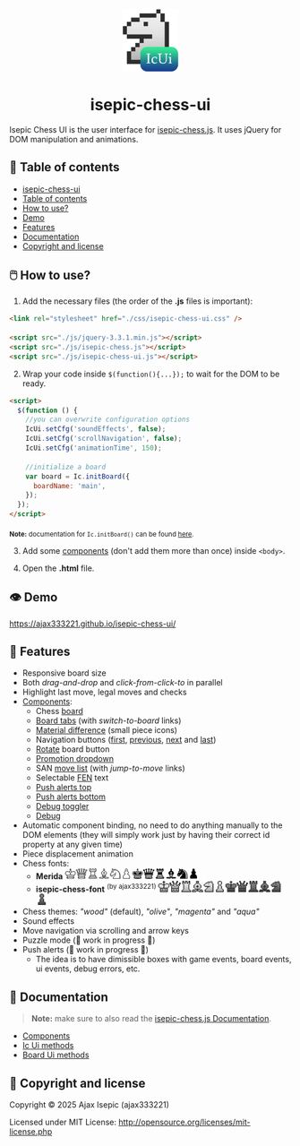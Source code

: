 <p align="center"><a href="https://github.com/ajax333221/isepic-chess-ui"><img width="100" src="https://github.com/ajax333221/isepic-chess-ui/raw/master/css/images/ic_ui_logo.png" alt="IcUi logo"></a></p>

<h1 align="center">isepic-chess-ui</h1>

Isepic Chess UI is the user interface for [isepic-chess.js](https://github.com/ajax333221/isepic-chess). It uses jQuery for DOM manipulation and animations.

## :pushpin: Table of contents

- [isepic-chess-ui](https://github.com/ajax333221/isepic-chess-ui#isepic-chess-ui)
- [Table of contents](https://github.com/ajax333221/isepic-chess-ui#pushpin-table-of-contents)
- [How to use?](https://github.com/ajax333221/isepic-chess-ui#computer_mouse-how-to-use)
- [Demo](https://github.com/ajax333221/isepic-chess-ui#eye-demo)
- [Features](https://github.com/ajax333221/isepic-chess-ui#rocket-features)
- [Documentation](https://github.com/ajax333221/isepic-chess-ui#book-documentation)
- [Copyright and license](https://github.com/ajax333221/isepic-chess-ui#page_facing_up-copyright-and-license)

## :computer_mouse: How to use?

1. Add the necessary files (the order of the **.js** files is important):

```html
<link rel="stylesheet" href="./css/isepic-chess-ui.css" />

<script src="./js/jquery-3.3.1.min.js"></script>
<script src="./js/isepic-chess.js"></script>
<script src="./js/isepic-chess-ui.js"></script>
```

2. Wrap your code inside `$(function(){...});` to wait for the DOM to be ready.

```html
<script>
  $(function () {
    //you can overwrite configuration options
    IcUi.setCfg('soundEffects', false);
    IcUi.setCfg('scrollNavigation', false);
    IcUi.setCfg('animationTime', 150);

    //initialize a board
    var board = Ic.initBoard({
      boardName: 'main',
    });
  });
</script>
```

<sub>**Note:** documentation for `Ic.initBoard()` can be found [here](https://github.com/ajax333221/isepic-chess/blob/master/docs/ic-methods.md#ic-methods).</sub>

3. Add some [components](https://ajax333221.github.io/isepic-chess-ui/components.html) (don't add them more than once) inside `<body>`.

4. Open the **.html** file.

## :eye: Demo

https://ajax333221.github.io/isepic-chess-ui/

## :rocket: Features

- Responsive board size
- Both _drag-and-drop_ and _click-from-click-to_ in parallel
- Highlight last move, legal moves and checks
- [Components](https://ajax333221.github.io/isepic-chess-ui/components.html):
  - Chess [board](https://ajax333221.github.io/isepic-chess-ui/components.html#board)
  - [Board tabs](https://ajax333221.github.io/isepic-chess-ui/components.html#board_tabs) (with _switch-to-board_ links)
  - [Material difference](https://ajax333221.github.io/isepic-chess-ui/components.html#material_diff) (small piece icons)
  - Navigation buttons ([first](https://ajax333221.github.io/isepic-chess-ui/components.html#first), [previous](https://ajax333221.github.io/isepic-chess-ui/components.html#previous), [next](https://ajax333221.github.io/isepic-chess-ui/components.html#next) and [last](https://ajax333221.github.io/isepic-chess-ui/components.html#last))
  - [Rotate](https://ajax333221.github.io/isepic-chess-ui/components.html#rotate) board button
  - [Promotion dropdown](https://ajax333221.github.io/isepic-chess-ui/components.html#promote)
  - SAN [move list](https://ajax333221.github.io/isepic-chess-ui/components.html#move_list) (with _jump-to-move_ links)
  - Selectable [FEN](https://ajax333221.github.io/isepic-chess-ui/components.html#fen) text
  - [Push alerts top](https://ajax333221.github.io/isepic-chess-ui/components.html#push_alerts_top)
  - [Push alerts bottom](https://ajax333221.github.io/isepic-chess-ui/components.html#push_alerts_bottom)
  - [Debug toggler](https://ajax333221.github.io/isepic-chess-ui/components.html#debug_toggler)
  - [Debug](https://ajax333221.github.io/isepic-chess-ui/components.html#debug)
- Automatic component binding, no need to do anything manually to the DOM elements (they will simply work just by having their correct id property at any given time)
- Piece displacement animation
- Chess fonts:
  - **Merida** <img src="./css/images/chess-fonts/merida/wk.png" width="20"><img src="./css/images/chess-fonts/merida/wq.png" width="20"><img src="./css/images/chess-fonts/merida/wr.png" width="20"><img src="./css/images/chess-fonts/merida/wb.png" width="20"><img src="./css/images/chess-fonts/merida/wn.png" width="20"><img src="./css/images/chess-fonts/merida/wp.png" width="20"><img src="./css/images/chess-fonts/merida/bk.png" width="20"><img src="./css/images/chess-fonts/merida/bq.png" width="20"><img src="./css/images/chess-fonts/merida/br.png" width="20"><img src="./css/images/chess-fonts/merida/bb.png" width="20"><img src="./css/images/chess-fonts/merida/bn.png" width="20"><img src="./css/images/chess-fonts/merida/bp.png" width="20">
  - **isepic-chess-font** <sup>(by ajax333221)</sup> <img src="./css/images/chess-fonts/isepic/wk.png" width="20"><img src="./css/images/chess-fonts/isepic/wq.png" width="20"><img src="./css/images/chess-fonts/isepic/wr.png" width="20"><img src="./css/images/chess-fonts/isepic/wb.png" width="20"><img src="./css/images/chess-fonts/isepic/wn.png" width="20"><img src="./css/images/chess-fonts/isepic/wp.png" width="20"><img src="./css/images/chess-fonts/isepic/bk.png" width="20"><img src="./css/images/chess-fonts/isepic/bq.png" width="20"><img src="./css/images/chess-fonts/isepic/br.png" width="20"><img src="./css/images/chess-fonts/isepic/bb.png" width="20"><img src="./css/images/chess-fonts/isepic/bn.png" width="20"><img src="./css/images/chess-fonts/isepic/bp.png" width="20">
- Chess themes: _"wood"_ (default), _"olive"_, _"magenta"_ and _"aqua"_
- Sound effects
- Move navigation via scrolling and arrow keys
- Puzzle mode (:construction: work in progress :construction:)
- Push alerts (:construction: work in progress :construction:)
  - The idea is to have dimissible boxes with game events, board events, ui events, debug errors, etc.

## :book: Documentation

> **Note:** make sure to also read the [isepic-chess.js Documentation](https://github.com/ajax333221/isepic-chess#book-documentation).

- [Components](https://ajax333221.github.io/isepic-chess-ui/components.html)
- [Ic Ui methods](https://github.com/ajax333221/isepic-chess-ui/blob/master/docs/ic-ui-methods.md#ic-ui-methods)
- [Board Ui methods](https://github.com/ajax333221/isepic-chess-ui/blob/master/docs/board-ui-methods.md#board-ui-methods)

## :page_facing_up: Copyright and license

Copyright © 2025 Ajax Isepic (ajax333221)

Licensed under MIT License: http://opensource.org/licenses/mit-license.php
